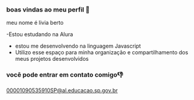 ### boas vindas ao meu perfil  💙

meu nome é livia berto

-Estou estudando na Alura
- estou me desenvolvendo na linguagem Javascript
- Utilizo esse espaço para minha organização e compartilhamento dos meus projetos desenvolvidos

### você pode entrar em contato comigo👎

00001090535910SP@al.educacao.sp.gov.br
